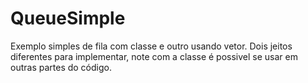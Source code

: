 # QueueSimple
Exemplo simples de fila com classe e outro usando vetor.
Dois jeitos diferentes para implementar, note com a classe é possivel se usar em outras partes do código.
